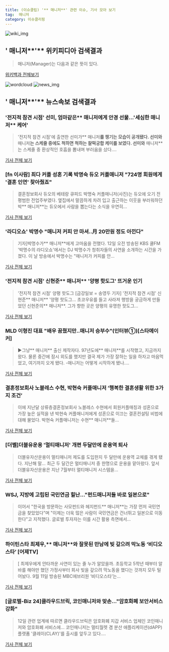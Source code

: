 ```yaml
---
title: (이슈클립) '** 매니저**' 관련 이슈, 기사 모아 보기
tag:  매니저
category: 이슈클리핑
---
```

![wiki_img](https://user-images.githubusercontent.com/42597476/44503234-41136a80-a6d0-11e8-9071-6fc6418eafe4.png)
## **'** 매니저**'** 위키피디아 검색결과
>매니저(Manager)는 다음과 같은 뜻이 있다.

<a href="https://ko.wikipedia.org/wiki/ 매니저" target="_blank">위키백과 전체보기</a>

![wordcloud](https://s3.ap-northeast-2.amazonaws.com/lyrics101-wordcloud/2018-09-12-1536740990.png)
![news_img](https://user-images.githubusercontent.com/42597476/44507050-1206f400-a6e4-11e8-8d98-7ffbfebb353f.png)
## **'** 매니저**'** 뉴스속보 검색결과
### '전지적 참견 시점' 선미, 엄마같은** 매니저**에게 안경 선물…'세심한** 매니저** 케어'

>'전지적 참견 시점'에 출연한 선미가** 매니저**를 챙기는 모습이 공개됐다. 선미와** 매니저**는 스케줄 중에도 척하면 척하는 찰떡궁합 케미를 보였다. 선미와** 매니저**는 스케줄 중 환상적인 호흡을 뽐내며 부러움을 샀다....

<a href="http://www.topstarnews.net/news/articleView.html?idxno=480805" target="_blank">기사 전체 보기</a>

### [fn 이사람] 최다 커플 성혼 기록 박명숙 듀오 커플매니저 "724명 회원에게 '결혼 인연' 찾아줬죠"

>결혼정보회사 듀오의 베테랑 큐피드 박명숙 커플매니저(사진)는 듀오에 오기 전 평범한 전업주부였다. 옆집에서 말끔하게 차려 입고 출근하는 이웃을 부러워하던 박** 매니저**는 듀오에서 사람을 뽑는다는 소식을 우연히...

<a href="http://www.fnnews.com/news/201809121700591855" target="_blank">기사 전체 보기</a>

### '라디오쇼' 박명수 "매니저 커피 안 마셔..月 20만원 정도 아낀다"

>기자]박명수가** 매니저**에게 고마움을 전했다. 12일 오전 방송된 KBS 쿨FM '박명수의 라디오쇼'에서는 DJ 박명수가 청취자들의 사연을 소개하는 시간을 가졌다. 이 날 방송에서 박명수는 "매니저가 커피를 안...

<a href="http://biz.heraldcorp.com/view.php?ud=201809121101214645328_1" target="_blank">기사 전체 보기</a>

### '전지적 참견 시점' 신현준** 매니저** '양평 핫도그' 뜨거운 인기

>'전지적 참견 시점' 양평 핫도그 [금강일보 = 송영두 기자]   '전지적 참견 시점' 신현준** 매니저** '양평 핫도그... 초코우유를 들고 사라져 행방을 궁금하게 만들었던 신현준의** 매니저**. 그가 향한 곳은 양평의 유명한 핫도그...

<a href="http://www.ggilbo.com/news/articleView.html?idxno=545235" target="_blank">기사 전체 보기</a>

### MLD 이형진 대표 "배우 꿈꿨지만..매니저 승부수"(인터뷰①)[스타메이커]

>▶그냥** 매니저** 출신 제작자다. 97년도에** 매니저**를 시작했고, 지금까지 왔다. 물론 중간에 잠시 외도를 했지만 결국 제가 가장 잘하는 일을 하자고 마음먹었고, 여기까지 오게 됐다. -매니저는 어떻게 시작하게 됐나....

<a href="http://star.mt.co.kr/stview.php?no=2018090610283239815" target="_blank">기사 전체 보기</a>

### 결혼정보회사 노블레스 수현, 박현숙 커플매니저 ‘행복한 결혼생활 위한 3가지 조건’

>이에 지난달 상류층결혼정보회사 노블레스 수현에서 회원커플매칭과 성혼으로 가장 높은 실적을 낸 박현숙 커플매니저에게 성혼으로 이끄는 결혼컨설팅 비법에 대해 물었다.   박현숙 커플매니저는 수현** 매니저**들...

<a href="http://www.unityinfo.co.kr/sub_read.html?uid=27278&section=sc28" target="_blank">기사 전체 보기</a>

### [더벨]더블유운용 '멀티매니저' 개편 두달만에 운용역 퇴사

>더블유자산운용이 멀티매니저 제도를 도입한지 두 달만에 운용역 교체를 겪게 됐다. 지난해 말... 최근 두 달간은 멀티매니저 중 한명으로 운용을 맡아왔다. 앞서 더블유자산운용은 지난 7월부터 멀티매니저 시스템을...

<a href="http://www.thebell.co.kr/front/free/contents/news/article_view.asp?key=201809070100011780000728" target="_blank">기사 전체 보기</a>

### WSJ, 지방에 고립된 국민연금 힐난…"펀드매니저들 바로 일본으로"

>이어서 "한국을 방문하는 사모펀드와 헤지펀드** 매니저**는 가장 먼저 국민연금을 찾았었다"며 "이제는 더욱 많은 사람이 국민연금은 건너뛰고 일본으로 이동한다"고 지적했다. 글로벌 투자자는 이를 시간 활용 측면에서...

<a href="http://news.einfomax.co.kr/news/articleView.html?idxno=3467495" target="_blank">기사 전체 보기</a>

### 하이틴스타 최제우,** 매니저**와 잘못된 만남에 빚 갚으려 막노동 ‘비디오스타’ [어제TV]

>[ 최제우에게 안타까운 사연이 있는 줄 누가 알았을까. 초등학교 5학년 때부터 알바를 해야만 했던 가정사부터 회사 빚을 갚으려 막노동을 했다는 것까지 모두 털어놨다. 9월 11일 방송된 MBC에브리원 ‘비디오스타’는...

<a href="http://www.newsen.com/news_view.php?uid=201809112157084110" target="_blank">기사 전체 보기</a>

### [글로벌-Biz 24]클라우드브릭, 코인매니저와 맞손…"암호화폐 보안서비스 강화"

>12일 관련 업계에 따르면 클라우드브릭은 암호화폐 지갑 서비스 업체인 코인매니저와 암호화폐 서비스에... 코인매니저는 멀티월렛 겸 분산 애플리케이션(dAPP) 플랫폼 '클레이(CLAY)'를 출시를 앞두고 있다....

<a href="http://www.g-enews.com/ko-kr/news/article/news_all/201809111535525977fd4d2b07dc_1/article.html" target="_blank">기사 전체 보기</a>


